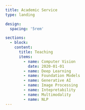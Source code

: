```yaml
---
title: Academic Service
type: landing

design:
  spacing: '5rem'

sections:
  - block: 
    content:
      title: Teaching
      items:
        - name: Computer Vision
          date: 2020-01-01
        - name: Deep Learning
        - name: Foundation Models
        - name: Generative AI
        - name: Image Processing
        - name: Intepretability
        - name: Multimodality
        - name: NLP
---
```

